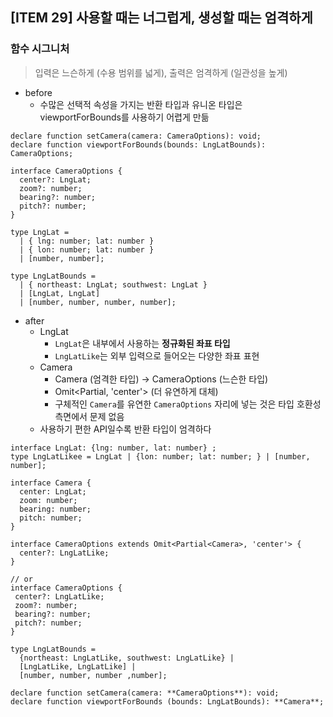 ## [ITEM 29] 사용할 때는 너그럽게, 생성할 때는 엄격하게

### 함수 시그니처

> 입력은 느슨하게 (수용 범위를 넓게), 출력은 엄격하게 (일관성을 높게)

- before
  - 수많은 선택적 속성을 가지는 반환 타입과 유니온 타입은 viewportForBounds를 사용하기 어렵게 만듦

```tsx
declare function setCamera(camera: CameraOptions): void;
declare function viewportForBounds(bounds: LngLatBounds): CameraOptions;

interface CameraOptions {
  center?: LngLat;
  zoom?: number;
  bearing?: number;
  pitch?: number;
}

type LngLat =
  | { lng: number; lat: number }
  | { lon: number; lat: number }
  | [number, number];

type LngLatBounds =
  | { northeast: LngLat; southwest: LngLat }
  | [LngLat, LngLat]
  | [number, number, number, number];
```

- after
  - LngLat
    - `LngLat`은 내부에서 사용하는 **정규화된 좌표 타입**
    - `LngLatLike`는 외부 입력으로 들어오는 다양한 좌표 표현
  - Camera
    - Camera (엄격한 타입) → CameraOptions (느슨한 타입)
    - Omit<Partial<Camera>, 'center'> (더 유연하게 대체)
    - 구체적인 `Camera`를 유연한 `CameraOptions` 자리에 넣는 것은 타입 호환성 측면에서 문제 없음
  - 사용하기 편한 API일수록 반환 타입이 엄격하다

```tsx
interface LngLat: {lng: number, lat: number} ;
type LngLatLikee = LngLat | {lon: number; lat: number; } | [number, number];

interface Camera {
  center: LngLat;
  zoom: number;
  bearing: number;
  pitch: number;
}

interface CameraOptions extends Omit<Partial<Camera>, 'center'> {
  center?: LngLatLike;
}

// or
interface CameraOptions {
 center?: LngLatLike;
 zoom?: number;
 bearing?: number;
 pitch?: number;
}

type LngLatBounds =
  {northeast: LngLatLike, southwest: LngLatLike} |
  [LngLatLike, LngLatLike] |
  [number, number, number ,number];

declare function setCamera(camera: **CameraOptions**): void;
declare function viewportForBounds (bounds: LngLatBounds): **Camera**;
```
